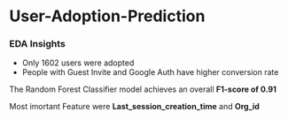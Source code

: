 # User-Adoption-Prediction

### EDA Insights
*	Only 1602 users were adopted
*	People with Guest Invite and Google Auth have higher conversion rate

The Random Forest Classifier model achieves an overall **F1-score of 0.91**

Most imortant Feature were **Last_session_creation_time** and **Org_id** 



